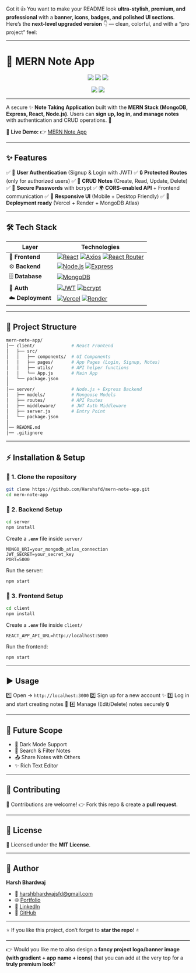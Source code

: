 Got it 👍 You want to make your README look **ultra-stylish, premium, and professional** with a **banner, icons, badges, and polished UI sections**.
Here’s the **next-level upgraded version** 👇 — clean, colorful, and with a “pro project” feel:

---

# 🌟 MERN Note App

<p align="center">
  <img src="https://img.shields.io/badge/Made%20with-MERN-3C873A?style=for-the-badge&logo=mongodb&logoColor=white" />
  <img src="https://img.shields.io/badge/Open%20Source-💻-blueviolet?style=for-the-badge" />
  <img src="https://img.shields.io/badge/License-MIT-green?style=for-the-badge" />
</p>  

<p align="center">
  <img src="https://img.shields.io/github/stars/Harshsfd/mern-note-app?style=social" />
  <img src="https://img.shields.io/github/forks/Harshsfd/mern-note-app?style=social" />
</p>  

---

A secure ✨ **Note Taking Application** built with the **MERN Stack (MongoDB, Express, React, Node.js)**.
Users can **sign up, log in, and manage notes** with authentication and CRUD operations. 🚀

🔗 **Live Demo:** 👉 [MERN Note App](https://mern-note-app-cyan.vercel.app/)

---

## ✨ Features

✅ 👤 **User Authentication** (Signup & Login with JWT)
✅ 🔒 **Protected Routes** (only for authorized users)
✅ 📝 **CRUD Notes** (Create, Read, Update, Delete)
✅ 🔐 **Secure Passwords** with bcrypt
✅ 🌍 **CORS-enabled API** + Frontend communication
✅ 📱 **Responsive UI** (Mobile + Desktop Friendly)
✅ 🚀 **Deployment ready** (Vercel + Render + MongoDB Atlas)

---

## 🛠️ Tech Stack

| Layer             | Technologies                                                                                                                                                                                                                                                                                                                                                                                                      |
| ----------------- | ----------------------------------------------------------------------------------------------------------------------------------------------------------------------------------------------------------------------------------------------------------------------------------------------------------------------------------------------------------------------------------------------------------------- |
| 🎨 **Frontend**   | [![React](https://img.shields.io/badge/React-20232A?style=for-the-badge\&logo=react\&logoColor=61DAFB)](https://react.dev/) [![Axios](https://img.shields.io/badge/Axios-5A29E4?style=for-the-badge\&logo=axios\&logoColor=white)](https://axios-http.com/) [![React Router](https://img.shields.io/badge/React_Router-CA4245?style=for-the-badge\&logo=react-router\&logoColor=white)](https://reactrouter.com/) |
| ⚙️ **Backend**    | [![Node.js](https://img.shields.io/badge/Node.js-43853D?style=for-the-badge\&logo=node.js\&logoColor=white)](https://nodejs.org/) [![Express](https://img.shields.io/badge/Express.js-404D59?style=for-the-badge)](https://expressjs.com/)                                                                                                                                                                        |
| 🗄️ **Database**  | [![MongoDB](https://img.shields.io/badge/MongoDB-4EA94B?style=for-the-badge\&logo=mongodb\&logoColor=white)](https://www.mongodb.com/atlas)                                                                                                                                                                                                                                                                       |
| 🔑 **Auth**       | [![JWT](https://img.shields.io/badge/JWT-black?style=for-the-badge\&logo=JSON%20web%20tokens)](https://jwt.io/) [![bcrypt](https://img.shields.io/badge/bcrypt-003B57?style=for-the-badge)](https://www.npmjs.com/package/bcrypt)                                                                                                                                                                                 |
| ☁️ **Deployment** | [![Vercel](https://img.shields.io/badge/Vercel-000000?style=for-the-badge\&logo=vercel\&logoColor=white)](https://vercel.com/) [![Render](https://img.shields.io/badge/Render-46E3B7?style=for-the-badge\&logo=render\&logoColor=black)](https://render.com/)                                                                                                                                                     |

---

## 📂 Project Structure

```bash
mern-note-app/
│── client/              # React Frontend
│   ├── src/
│   │   ├── components/  # UI Components
│   │   ├── pages/       # App Pages (Login, Signup, Notes)
│   │   ├── utils/       # API helper functions
│   │   └── App.js       # Main App
│   └── package.json
│
│── server/              # Node.js + Express Backend
│   ├── models/          # Mongoose Models
│   ├── routes/          # API Routes
│   ├── middleware/      # JWT Auth Middleware
│   ├── server.js        # Entry Point
│   └── package.json
│
│── README.md
│── .gitignore
```

---

## ⚡ Installation & Setup

### 🔹 1. Clone the repository

```bash
git clone https://github.com/Harshsfd/mern-note-app.git
cd mern-note-app
```

### 🔹 2. Backend Setup

```bash
cd server
npm install
```

Create a **`.env`** file inside `server/`

```env
MONGO_URI=your_mongodb_atlas_connection
JWT_SECRET=your_secret_key
PORT=5000
```

Run the server:

```bash
npm start
```

### 🔹 3. Frontend Setup

```bash
cd client
npm install
```

Create a **`.env`** file inside `client/`

```env
REACT_APP_API_URL=http://localhost:5000
```

Run the frontend:

```bash
npm start
```

---

## ▶️ Usage

1️⃣ Open → `http://localhost:3000`
2️⃣ Sign up for a new account ✨
3️⃣ Log in and start creating notes 📝
4️⃣ Manage (Edit/Delete) notes securely 🔒

---

## 🚀 Future Scope

* 🌙 Dark Mode Support
* 🔎 Search & Filter Notes
* 📤 Share Notes with Others
* ✨ Rich Text Editor

---

## 🤝 Contributing

🙌 Contributions are welcome!
👉 Fork this repo & create a **pull request**.

---

## 📜 License

📄 Licensed under the **MIT License**.

---

## 👤 Author

**Harsh Bhardwaj**

* 📧 [harshbhardwajsfd@gmail.com](mailto:harshbhardwajsfd@gmail.com)
* 🌐 [Portfolio](https://harshbhardwaj-portfolio.vercel.app)
* 💼 [LinkedIn](https://www.linkedin.com/in/harshsfd)
* 🐙 [GitHub](https://github.com/Harshsfd)

---

⭐ If you like this project, don’t forget to **star the repo**! ⭐

---

👉 Would you like me to also design a **fancy project logo/banner image (with gradient + app name + icons)** that you can add at the very top for a **truly premium look**?
